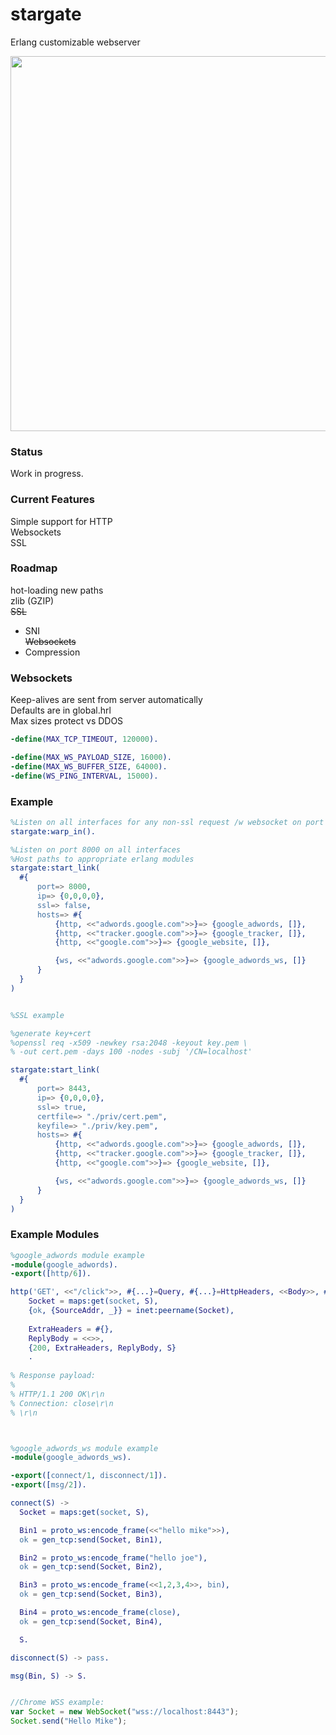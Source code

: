 # stargate
Erlang customizable webserver

<img src="http://i.imgur.com/8vmU7W4.jpg" width="960" height="600" />

### Status
Work in progress.  

### Current Features
Simple support for HTTP  
Websockets  
SSL  

### Roadmap
hot-loading new paths  
zlib (GZIP)  
~~SSL~~  
* SNI  
~~Websockets~~  
* Compression  

### Websockets
Keep-alives are sent from server automatically  
Defaults are in global.hrl  
Max sizes protect vs DDOS  

```erlang
-define(MAX_TCP_TIMEOUT, 120000).

-define(MAX_WS_PAYLOAD_SIZE, 16000).
-define(MAX_WS_BUFFER_SIZE, 64000).
-define(WS_PING_INTERVAL, 15000).
```

### Example
```erlang
%Listen on all interfaces for any non-ssl request /w websocket on port 8000
stargate:warp_in().

%Listen on port 8000 on all interfaces
%Host paths to appropriate erlang modules
stargate:start_link(
  #{
      port=> 8000,
      ip=> {0,0,0,0},
      ssl=> false,
      hosts=> #{
          {http, <<"adwords.google.com">>}=> {google_adwords, []},
          {http, <<"tracker.google.com">>}=> {google_tracker, []},
          {http, <<"google.com">>}=> {google_website, []},

          {ws, <<"adwords.google.com">>}=> {google_adwords_ws, []}
      }
  }
)


%SSL example

%generate key+cert
%openssl req -x509 -newkey rsa:2048 -keyout key.pem \
% -out cert.pem -days 100 -nodes -subj '/CN=localhost'

stargate:start_link(
  #{
      port=> 8443,
      ip=> {0,0,0,0},
      ssl=> true,
      certfile=> "./priv/cert.pem",
      keyfile=> "./priv/key.pem",
      hosts=> #{
          {http, <<"adwords.google.com">>}=> {google_adwords, []},
          {http, <<"tracker.google.com">>}=> {google_tracker, []},
          {http, <<"google.com">>}=> {google_website, []},

          {ws, <<"adwords.google.com">>}=> {google_adwords_ws, []}
      }
  }
)
```

### Example Modules

```erlang
%google_adwords module example
-module(google_adwords).
-export([http/6]).

http('GET', <<"/click">>, #{...}=Query, #{...}=HttpHeaders, <<Body>>, #{...}=S) ->
    Socket = maps:get(socket, S),
    {ok, {SourceAddr, _}} = inet:peername(Socket),
    
    ExtraHeaders = #{},
    ReplyBody = <<>>,
    {200, ExtraHeaders, ReplyBody, S}
    .
    
% Response payload:
%
% HTTP/1.1 200 OK\r\n
% Connection: close\r\n
% \r\n



%google_adwords_ws module example
-module(google_adwords_ws).

-export([connect/1, disconnect/1]).
-export([msg/2]).

connect(S) -> 
  Socket = maps:get(socket, S),

  Bin1 = proto_ws:encode_frame(<<"hello mike">>),
  ok = gen_tcp:send(Socket, Bin1),

  Bin2 = proto_ws:encode_frame("hello joe"),
  ok = gen_tcp:send(Socket, Bin2),

  Bin3 = proto_ws:encode_frame(<<1,2,3,4>>, bin),
  ok = gen_tcp:send(Socket, Bin3),

  Bin4 = proto_ws:encode_frame(close),
  ok = gen_tcp:send(Socket, Bin4),

  S.

disconnect(S) -> pass.

msg(Bin, S) -> S.
```

```javascript

//Chrome WSS example:
var Socket = new WebSocket("wss://localhost:8443");
Socket.send("Hello Mike");
```